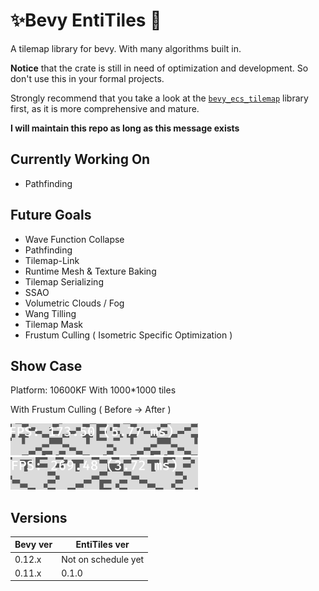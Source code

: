 # ✨Bevy EntiTiles 🎈

A tilemap library for bevy. With many algorithms built in.

**Notice** that the crate is still in need of optimization and development. So don't use this in your formal projects.

Strongly recommend that you take a look at the [`bevy_ecs_tilemap`](https://github.com/StarArawn/bevy_ecs_tilemap) library first, as it is more comprehensive and mature.

**I will maintain this repo as long as this message exists**

## Currently Working On

- Pathfinding

## Future Goals

- Wave Function Collapse
- Pathfinding
- Tilemap-Link
- Runtime Mesh & Texture Baking
- Tilemap Serializing
- SSAO
- Volumetric Clouds / Fog
- Wang Tilling
- Tilemap Mask
- Frustum Culling ( Isometric Specific Optimization )

## Show Case

Platform: 10600KF With 1000*1000 tiles

With Frustum Culling ( Before -> After )

<div>
	<img src="./docs/imgs/without_frustum_culling.png" width="300px"/>
	<img src="./docs/imgs/with_frustum_culling.png" width="300px"/>
</div>


## Versions

| Bevy ver | EntiTiles ver       |
| -------- | ------------------- |
| 0.12.x   | Not on schedule yet |
| 0.11.x   | 0.1.0               |

